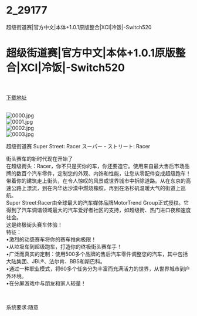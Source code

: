 # 2_29177
超级街道赛|官方中文|本体+1.0.1原版整合|XCI|冷饭|-Switch520
# 超级街道赛|官方中文|本体+1.0.1原版整合|XCI|冷饭|-Switch520
 <br/></br>
[下载地址](https://www.switch520.cc/article/29177 "下载地址")
<br/></br>

<p><img title="0000.jpg" src="https://www.switch520.cc/muke_img/2022_04_06_b7ce9e957ba65.jpg" alt="0000.jpg"><br>
<img title="0001.jpg" src="https://www.switch520.cc/muke_img/2022_04_06_ca883221a3055.jpg" alt="0001.jpg"><br>
<img title="0002.jpg" src="https://www.switch520.cc/muke_img/2022_04_06_6d17fc3183d01.jpg" alt="0002.jpg"><br>
<img title="0003.jpg" src="https://www.switch520.cc/muke_img/2022_04_06_9eb8d753a5c2a.jpg" alt="0003.jpg"></p>
<p>超级街道赛 Super Street: Racer スーパー・ストリート: Racer</p>
<p>街头赛车的新时代现在开始了<br>
在超级街头：Racer，你不只是买你的车，你还要造它。使用来自最大售后市场品牌的数百个汽车零件，定制您的外观、内饰和性能，让您从零配件变成超级跑车！<br>
带着你的建筑走上街头，在令人惊叹的风景或世界城市中拆除道路。从在东京的高速公路上漂流，到在内华达沙漠中燃烧橡胶，再到在洛杉矶温暖大气的街道上巡航。<br>
Super Street:Racer由全球最大的汽车媒体品牌MotorTrend Group正式授权。它得到了汽车调谐领域最大的汽车爱好者社区的支持，如超级街、热门进口夜和速度社会。<br>
这是终极街头赛车体验！<br>
特征：<br>
•激烈的动感赛车将你的赛车推向极限！<br>
•从垃圾车到超级跑车，打造你的终极街头赛车手！<br>
•广泛而真实的定制：使用500多个品牌的售后汽车零件调整您的汽车，其中包括大陆集团、JBL®、法尔肯、BBS和斯巴科。<br>
•通过一种职业模式，将60多个任务分为丰富而充满活力的世界，从世界城市到户外环境。<br>
•在分屏游戏中与朋友和家人较量！</p>
<p>&nbsp;</p>
<p>系统要求:随意</p>



